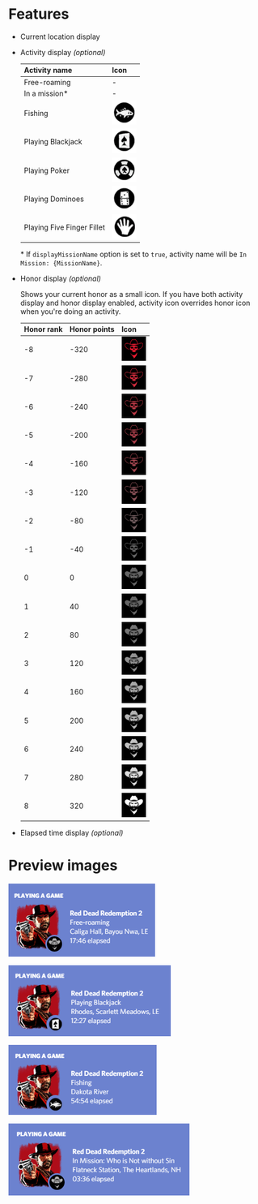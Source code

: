 # Features

* Current location display

* Activity display *(optional)*

   | Activity name              | Icon                                                                                          |
   | -------------------------- | --------------------------------------------------------------------------------------------- |
   | Free-roaming               | -                                                                                             |
   | In a mission*              | -                                                                                             |
   | Fishing                    | <img src="./assets/art/activities/activity_fishing.png" width="48" height="48" />             |
   | Playing Blackjack          | <img src="./assets/art/activities/activity_blackjack.png" width="48" height="48" />           |
   | Playing Poker              | <img src="./assets/art/activities/activity_poker.png" width="48" height="48" />               |
   | Playing Dominoes           | <img src="./assets/art/activities/activity_dominoes.png" width="48" height="48" />            |
   | Playing Five Finger Fillet | <img src="./assets/art/activities/activity_five_finger_fillet.png" width="48" height="48" />  |

   \* If `displayMissionName` option is set to `true`, activity name will be `In Mission: {MissionName}`.

* Honor display *(optional)*

   Shows your current honor as a small icon. If you have both activity display and honor display enabled, activity icon overrides honor icon when you're doing an activity.

   | Honor rank | Honor points | Icon                                                                    |
   | ---------- | ------------ | ----------------------------------------------------------------------- |
   | -8         | -320         | <img src="./assets/art/honor_bg/honor_0.png" width="48" height="48" />  |
   | -7         | -280         | <img src="./assets/art/honor_bg/honor_1.png" width="48" height="48" />  |
   | -6         | -240         | <img src="./assets/art/honor_bg/honor_2.png" width="48" height="48" />  |
   | -5         | -200         | <img src="./assets/art/honor_bg/honor_3.png" width="48" height="48" />  |
   | -4         | -160         | <img src="./assets/art/honor_bg/honor_4.png" width="48" height="48" />  |
   | -3         | -120         | <img src="./assets/art/honor_bg/honor_5.png" width="48" height="48" />  |
   | -2         | -80          | <img src="./assets/art/honor_bg/honor_6.png" width="48" height="48" />  |
   | -1         | -40          | <img src="./assets/art/honor_bg/honor_7.png" width="48" height="48" />  |
   | 0          | 0            | <img src="./assets/art/honor_bg/honor_8.png" width="48" height="48" />  |
   | 1          | 40           | <img src="./assets/art/honor_bg/honor_8.png" width="48" height="48" />  |
   | 2          | 80           | <img src="./assets/art/honor_bg/honor_9.png" width="48" height="48" />  |
   | 3          | 120          | <img src="./assets/art/honor_bg/honor_10.png" width="48" height="48" /> |
   | 4          | 160          | <img src="./assets/art/honor_bg/honor_11.png" width="48" height="48" /> |
   | 5          | 200          | <img src="./assets/art/honor_bg/honor_12.png" width="48" height="48" /> |
   | 6          | 240          | <img src="./assets/art/honor_bg/honor_13.png" width="48" height="48" /> |
   | 7          | 280          | <img src="./assets/art/honor_bg/honor_14.png" width="48" height="48" /> |
   | 8          | 320          | <img src="./assets/art/honor_bg/honor_15.png" width="48" height="48" /> |

* Elapsed time display *(optional)*

# Preview images

![Preview](./assets/preview/freeroam.png)

![Preview](./assets/preview/blackjack.png)

![Preview](./assets/preview/fishing.png)

![Preview](./assets/preview/mission.png)

